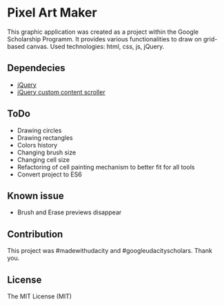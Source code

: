 # Pixel Art Maker
This graphic application was created as a project within the Google Scholarship Programm. It provides various functionalities to draw on grid-based canvas. Used technologies: html, css, js, jQuery.

## Dependecies
- [jQuery](http://jquery.com/)
- [jQuery custom content scroller](http://manos.malihu.gr/jquery-custom-content-scroller/)

## ToDo
- Drawing circles
- Drawing rectangles
- Colors history
- Changing brush size
- Changing cell size
- Refactoring of cell painting mechanism to better fit for all tools
- Convert project to ES6

## Known issue
- Brush and Erase previews disappear

## Contribution
This project was #madewithudacity and #googleudacityscholars. Thank you.

## License
The MIT License (MIT)
